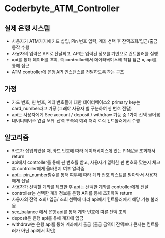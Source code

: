 # Coderbyte_ATM_Controller

## 실제 은행 시스템
- 사용자가 ATM기기에 카드 삽입, Pin 번호 입력, 계좌 선택 후 잔액조회/입금/출금 동작 수행
- 사용자의 입력은 API로 전달되고, API는 입력된 정보를 기반으로 컨트롤러를 실행
- api를 통해 데이터를 조회, 즉 controller에서 데이터베이스에 직접 접근 x, api를 통해 접근
- ATM controller에 은행 API 인스턴스를 전달하도록 하는 구조
  

## 가정
- 카드 번호, 핀 번호, 계좌 번호들에 대한 데이터베이스의 primary key는 card_number라고 가정 (그래야 사용자 별 구분하여 핀 번호 전달)
- api는 사용자에게 See account / deposit / withdraw 기능 중 1가지 선택 물어봄
- 데이터베이스 연결 오류, 잔액 부족의 예외 처리 로직 컨트롤러에서 수행 


## 알고리즘
- 카드가 삽입되었을 때, 카드 번호에 따라 데이터베이스에 있는 PIN값을 조회해서 return
- api에서 controller를 통해 핀 번호를 받고, 사용자가 입력한 핀 번호와 맞는지 체크 후 controller에게 올바른지 여부 알려줌
- api는 pin_number함수를 통해 여부에 따라 계좌 번호 리스트를 받아와서 사용자에게 전달
- 사용자가 선택할 계좌를 체크한 후  api는 선택한 계좌를 controller에게 전달
- controller는 선택한 계좌 정보를 은행 API를 통해 조회하여 return
- 사용자의 잔액 조회/ 입금/ 조회 선택에 따라 api에서 컨트롤러에서 해당 기능 불러옴
- see_balance 에서 은행 api를 통해 계좌 번호에 따른 잔액 조회 
- deposit은 은행 api를 통해 계좌에 입금
- withdraw는 은행 api를 통해 계좌에서 출금 (출금 금액이 잔액보다 큰지는 컨트롤러가 아닌 api에서 확인) 
